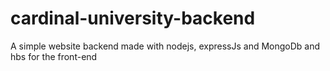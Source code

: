 # cardinal-university-backend
A simple website backend made with nodejs, expressJs and MongoDb and hbs for the front-end
